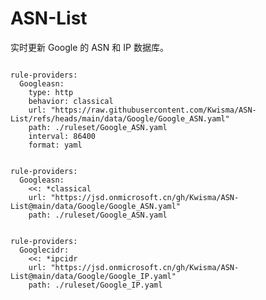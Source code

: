 
# ASN-List

实时更新 Google 的 ASN 和 IP 数据库。

<pre><code class="language-javascript">
rule-providers:
  Googleasn:
    type: http
    behavior: classical
    url: "https://raw.githubusercontent.com/Kwisma/ASN-List/refs/heads/main/data/Google/Google_ASN.yaml"
    path: ./ruleset/Google_ASN.yaml
    interval: 86400
    format: yaml
</code></pre>

<pre><code class="language-javascript">
rule-providers:
  Googleasn:
    <<: *classical
    url: "https://jsd.onmicrosoft.cn/gh/Kwisma/ASN-List@main/data/Google/Google_ASN.yaml"
    path: ./ruleset/Google_ASN.yaml
</code></pre>

<pre><code class="language-javascript">
rule-providers:
  Googlecidr:
    <<: *ipcidr
    url: "https://jsd.onmicrosoft.cn/gh/Kwisma/ASN-List@main/data/Google/Google_IP.yaml"
    path: ./ruleset/Google_IP.yaml
</code></pre>